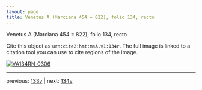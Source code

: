 ```yaml
---
layout: page
title: Venetus A (Marciana 454 = 822), folio 134, recto
---
```


Venetus A (Marciana 454 = 822), folio 134, recto

Cite this object as `urn:cite2:hmt:msA.v1:134r`.  The full image is linked to a citation tool you can use to cite regions of the image.

[![VA134RN_0306](http://www.homermultitext.org/iipsrv?IIIF=/project/homer/pyramidal/deepzoom/hmt/vaimg/2017a/VA134RN_0306.tif/full/800,/0/default.jpg)](http://www.homermultitext.org/ict2/?urn=urn:cite2:hmt:vaimg.2017a:VA134RN_0306) 

---

previous:  [133v](../133v/) | next: [134v](../134v/)
